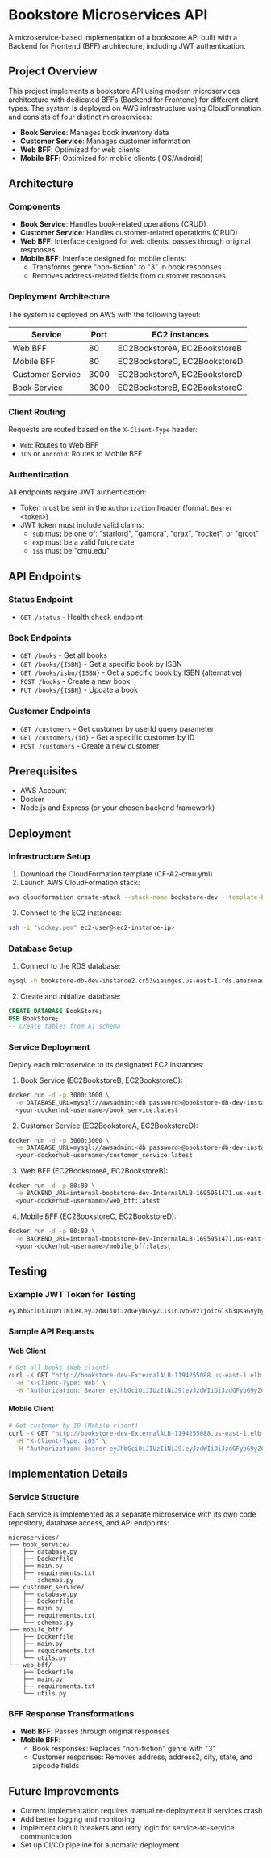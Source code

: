 # Bookstore Microservices API

A microservice-based implementation of a bookstore API built with a Backend for Frontend (BFF) architecture, including JWT authentication.

## Project Overview

This project implements a bookstore API using modern microservices architecture with dedicated BFFs (Backend for Frontend) for different client types. The system is deployed on AWS infrastructure using CloudFormation and consists of four distinct microservices:

- **Book Service**: Manages book inventory data
- **Customer Service**: Manages customer information
- **Web BFF**: Optimized for web clients
- **Mobile BFF**: Optimized for mobile clients (iOS/Android)

## Architecture

### Components

- **Book Service**: Handles book-related operations (CRUD)
- **Customer Service**: Handles customer-related operations (CRUD)
- **Web BFF**: Interface designed for web clients, passes through original responses
- **Mobile BFF**: Interface designed for mobile clients:
  - Transforms genre "non-fiction" to "3" in book responses
  - Removes address-related fields from customer responses

### Deployment Architecture

The system is deployed on AWS with the following layout:

| Service | Port | EC2 instances |
|---------|------|---------------|
| Web BFF | 80 | EC2BookstoreA, EC2BookstoreB |
| Mobile BFF | 80 | EC2BookstoreC, EC2BookstoreD |
| Customer Service | 3000 | EC2BookstoreA, EC2BookstoreD |
| Book Service | 3000 | EC2BookstoreB, EC2BookstoreC |

### Client Routing

Requests are routed based on the `X-Client-Type` header:
- `Web`: Routes to Web BFF
- `iOS` or `Android`: Routes to Mobile BFF

### Authentication

All endpoints require JWT authentication:
- Token must be sent in the `Authorization` header (format: `Bearer <token>`)
- JWT token must include valid claims:
  - `sub` must be one of: "starlord", "gamora", "drax", "rocket", or "groot"
  - `exp` must be a valid future date
  - `iss` must be "cmu.edu"

## API Endpoints

### Status Endpoint
- `GET /status` - Health check endpoint

### Book Endpoints
- `GET /books` - Get all books
- `GET /books/{ISBN}` - Get a specific book by ISBN
- `GET /books/isbn/{ISBN}` - Get a specific book by ISBN (alternative)
- `POST /books` - Create a new book
- `PUT /books/{ISBN}` - Update a book

### Customer Endpoints
- `GET /customers` - Get customer by userId query parameter
- `GET /customers/{id}` - Get a specific customer by ID
- `POST /customers` - Create a new customer

## Prerequisites

- AWS Account
- Docker
- Node.js and Express (or your chosen backend framework)

## Deployment

### Infrastructure Setup

1. Download the CloudFormation template (CF-A2-cmu.yml)
2. Launch AWS CloudFormation stack:

```bash
aws cloudformation create-stack --stack-name bookstore-dev --template-body file://CF-A2-cmu.yml --parameters ParameterKey=VpcName,ParameterValue=bookstore-dev ParameterKey=DBUsername,ParameterValue=awsadmin ParameterKey=DBPassword,ParameterValue=Weslena99
```

3. Connect to the EC2 instances:

```bash
ssh -i "vockey.pem" ec2-user@<ec2-instance-ip>
```

### Database Setup

1. Connect to the RDS database:

```bash
mysql -h bookstore-db-dev-instance2.cr53viaimges.us-east-1.rds.amazonaws.com -u awsadmin -p
```

2. Create and initialize database:

```sql
CREATE DATABASE BookStore;
USE BookStore;
-- Create tables from A1 schema
```

### Service Deployment

Deploy each microservice to its designated EC2 instances:

1. Book Service (EC2BookstoreB, EC2BookstoreC):

```bash
docker run -d -p 3000:3000 \
  -e DATABASE_URL=mysql://awsadmin:<db password>@bookstore-db-dev-instance2.cr53viaimges.us-east-1.rds.amazonaws.com:3306/BookStore \
  <your-dockerhub-username>/book_service:latest
```

2. Customer Service (EC2BookstoreA, EC2BookstoreD):

```bash
docker run -d -p 3000:3000 \
  -e DATABASE_URL=mysql://awsadmin:<db password>@bookstore-db-dev-instance2.cr53viaimges.us-east-1.rds.amazonaws.com:3306/BookStore \
  <your-dockerhub-username>/customer_service:latest
```

3. Web BFF (EC2BookstoreA, EC2BookstoreB):

```bash
docker run -d -p 80:80 \
  -e BACKEND_URL=internal-bookstore-dev-InternalALB-1695951471.us-east-1.elb.amazonaws.com:3000 \
  <your-dockerhub-username>/web_bff:latest
```

4. Mobile BFF (EC2BookstoreC, EC2BookstoreD):

```bash
docker run -d -p 80:80 \
  -e BACKEND_URL=internal-bookstore-dev-InternalALB-1695951471.us-east-1.elb.amazonaws.com:3000 \
  <your-dockerhub-username>/mobile_bff:latest
```

## Testing

### Example JWT Token for Testing

```
eyJhbGciOiJIUzI1NiJ9.eyJzdWIiOiJzdGFybG9yZCIsInJvbGVzIjoicGlsb3QsaGVybyxkaiIsImlzcyI6ImNtdS5lZHUiLCJleHAiOjE3NzQ4MDUwOTgsInVzcm4iOiJQZXRlciBRdWlsbCIsImlhdCI6MTc0MDkwNjIxNn0.1LITbL7RYIJsTE48G9hGIaTeaNPl_Sx5VvlbaFM0qdk
```

### Sample API Requests

#### Web Client

```bash
# Get all books (Web client)
curl -X GET "http://bookstore-dev-ExternalALB-1194255088.us-east-1.elb.amazonaws.com/books" \
  -H "X-Client-Type: Web" \
  -H "Authorization: Bearer eyJhbGciOiJIUzI1NiJ9.eyJzdWIiOiJzdGFybG9yZCIsInJvbGVzIjoicGlsb3QsaGVybyxkaiIsImlzcyI6ImNtdS5lZHUiLCJleHAiOjE3NzQ4MDUwOTgsInVzcm4iOiJQZXRlciBRdWlsbCIsImlhdCI6MTc0MDkwNjIxNn0.1LITbL7RYIJsTE48G9hGIaTeaNPl_Sx5VvlbaFM0qdk"
```

#### Mobile Client

```bash
# Get customer by ID (Mobile client)
curl -X GET "http://bookstore-dev-ExternalALB-1194255088.us-east-1.elb.amazonaws.com/customers/1" \
  -H "X-Client-Type: iOS" \
  -H "Authorization: Bearer eyJhbGciOiJIUzI1NiJ9.eyJzdWIiOiJzdGFybG9yZCIsInJvbGVzIjoicGlsb3QsaGVybyxkaiIsImlzcyI6ImNtdS5lZHUiLCJleHAiOjE3NzQ4MDUwOTgsInVzcm4iOiJQZXRlciBRdWlsbCIsImlhdCI6MTc0MDkwNjIxNn0.1LITbL7RYIJsTE48G9hGIaTeaNPl_Sx5VvlbaFM0qdk"
```

## Implementation Details

### Service Structure

Each service is implemented as a separate microservice with its own code repository, database access, and API endpoints:

```
microservices/
├── book_service/
│   ├── database.py
│   ├── Dockerfile
│   ├── main.py
│   ├── requirements.txt
│   └── schemas.py
├── customer_service/
│   ├── database.py
│   ├── Dockerfile
│   ├── main.py
│   ├── requirements.txt
│   └── schemas.py
├── mobile_bff/
│   ├── Dockerfile
│   ├── main.py
│   ├── requirements.txt
│   └── utils.py
└── web_bff/
    ├── Dockerfile
    ├── main.py
    ├── requirements.txt
    └── utils.py
```

### BFF Response Transformations

- **Web BFF**: Passes through original responses
- **Mobile BFF**: 
  - Book responses: Replaces "non-fiction" genre with "3"
  - Customer responses: Removes address, address2, city, state, and zipcode fields

## Future Improvements

- Current implementation requires manual re-deployment if services crash
- Add better logging and monitoring
- Implement circuit breakers and retry logic for service-to-service communication
- Set up CI/CD pipeline for automatic deployment

